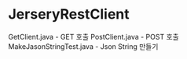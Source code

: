 JerseryRestClient
=================

GetClient.java  - GET 호출
PostClient.java - POST 호출
MakeJasonStringTest.java - Json String 만들기